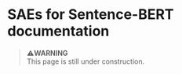 # SAEs for Sentence-BERT documentation
> ⚠️**WARNING** <br>
> This page is still under construction. 
